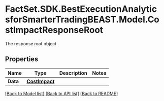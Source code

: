 # FactSet.SDK.BestExecutionAnalyticsforSmarterTradingBEAST.Model.CostImpactResponseRoot
The response root object

## Properties

Name | Type | Description | Notes
------------ | ------------- | ------------- | -------------
**Data** | [**CostImpact**](CostImpact.md) |  | 

[[Back to Model list]](../README.md#documentation-for-models) [[Back to API list]](../README.md#documentation-for-api-endpoints) [[Back to README]](../README.md)

